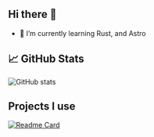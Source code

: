 ## Hi there 👋

- 🌱 I’m currently learning Rust, and Astro

## 📈 GitHub Stats
![GitHub stats](https://github-readme-stats.vercel.app/api?username=theoneand33&show_icons=true&theme=dark)

## Projects I use
[![Readme Card](https://github-readme-stats.vercel.app/api/pin/?username=theonand33&repo=desktop)](https://github.com/zen-browser/desktop)
